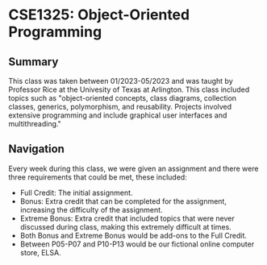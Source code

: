 # CSE1325: Object-Oriented Programming

## Summary 
This class was taken between 01/2023-05/2023 and was taught by Professor Rice at the Univesity of Texas at Arlington. This class included topics such as "object-oriented concepts, class diagrams, collection classes, generics, polymorphism, and reusability. Projects involved extensive programming and include graphical user interfaces and multithreading."

## Navigation
Every week during this class, we were given an assignment and there were three requirements that could be met, these included:
- Full Credit: The initial assignment.
- Bonus: Extra credit that can be completed for the assignment, increasing the difficulty of the assignment.
- Extreme Bonus: Extra credit that included topics that were never discussed during class, making this extremely difficult at times.
- Both Bonus and Extreme Bonus would be add-ons to the Full Credit.
- Between P05-P07 and P10-P13 would be our fictional online computer store, ELSA.
